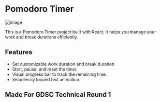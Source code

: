 # Pomodoro Timer

![image](https://github.com/djsmanchanda/pomodoro-clock/assets/68808848/678276c2-2fff-4658-b242-de12219d3fe1)

This is a Pomodoro Timer project built with React. It helps you manage your work and break durations efficiently.

## Features

- Set customizable work duration and break duration.
- Start, pause, and reset the timer.
- Visual progress bar to track the remaining time.
- Seamlessly looped text animation.

## Made For GDSC Technical Round 1
